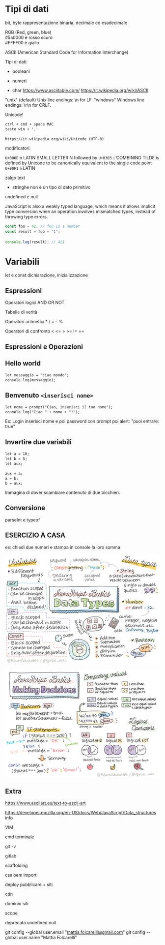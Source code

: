 # Tipi di dati

bit, byte rappresentazione binaria, decimale ed esadecimale

RGB (Red, green, blue)  
#5a0000 è rosso scuro   
#FFFF00 è giallo  

ASCII (American Standard Code for Information Interchange)

Tipi di dati:

- booleani 
- numeri

- char 
    https://www.asciitable.com/
    https://it.wikipedia.org/wiki/ASCII

"unix" (default) Unix line endings: \n for LF.
"windows" Windows line endings: \r\n for CRLF.

Unicode!

    ctrl + cmd + space MAC
    tasto win + '.'

    https://it.wikipedia.org/wiki/Unicode (UTF-8)

modificatori:

`U+006E` n LATIN SMALL LETTER N followed by `U+0303` `◌̃` COMBINING TILDE is defined by Unicode to be canonically equivalent to the single code point `U+00F1` `ñ` LATIN

zalgo text

- stringhe
  non è un tipo di dato primitivo

undefined e null

JavaScript is also a weakly typed language, which means it allows implicit type conversion when an operation involves mismatched types, instead of throwing type errors.

```js
const foo = 42; // foo is a number
const result = foo + "1"; 

console.log(result); // 421
```

# Variabili

let e const
dichiarazione, inizializzazione

## Espressioni
Operatori logici AND OR NOT

Tabelle di verità

Operatori aritmetici * / + - %

Operatori di confronto < <= > >= != ==

## Espressioni e Operazioni

## Hello world

```
let messaggio = "ciao mondo";
console.log(messaggio);
```
## Benvenuto `<inserisci nome>`

```
let nome = prompt("Ciao, inserisci il tuo nome");
console.log("Ciao " + nome + "!");
```
Es: Login inserisci nome e poi password con prompt
poi alert: "puoi entrare: true"

## Invertire due variabili

```
let a = 10;
let b = 5;
let aux;

aux = a;
a = b;
b = aux;
```

Immagina di dover scambiare contenuto di due bicchieri.

## Conversione

parseInt e typeof


## ESERCIZIO A CASA
es: chiedi due numeri e stampa in console la loro somma


![js tipi dati](/img/webdev101-js-datatypes.png)

![js logica](/img/webdev101-js-decisions.png)

## Extra

https://www.asciiart.eu/text-to-ascii-art

https://developer.mozilla.org/en-US/docs/Web/JavaScript/Data_structures info


VIM

cmd terminale

git -v

gitlab

scaffolding

css bem 
import

deploy pubblicare + siti

cdn

dominio
siti

scope

deprecata 
undefined null


  git config --global user.email "mattia.folcarelli@gmail.com"
  git config --global user.name "Mattia Folcarelli"
